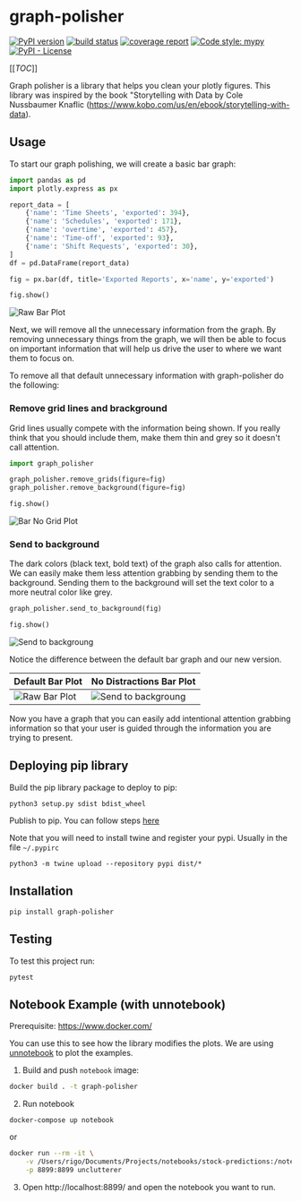 # graph-polisher

[![PyPI version](https://badge.fury.io/py/graph-polisher.svg)](https://pypi.org/project/graph-polisher/)
[![build status](https://gitlab.com/rigogsilva/graph-polisher/badges/main/pipeline.svg)](https://gitlab.com/rigogsilva/graph-polisher/commits/main)
[![coverage report](https://gitlab.com/rigogsilva/graph-polisher/badges/main/coverage.svg)](https://gitlab.com/rigogsilva/graph-polisher/commits/main)
[![Code style: mypy](https://img.shields.io/badge/code%20style-mypy-white)](http://mypy-lang.org/)
[![PyPI - License](https://img.shields.io/pypi/l/graph-polisher)](https://pypi.org/project/graph-polisher/)

[[_TOC_]]

Graph polisher is a library that helps you clean your plotly figures. 
This library was inspired by the book "Storytelling with Data by Cole
Nussbaumer Knaflic (https://www.kobo.com/us/en/ebook/storytelling-with-data).

## Usage

To start our graph polishing, we will create a basic bar graph:

```python
import pandas as pd
import plotly.express as px

report_data = [
    {'name': 'Time Sheets', 'exported': 394},
    {'name': 'Schedules', 'exported': 171},
    {'name': 'overtime', 'exported': 457},
    {'name': 'Time-off', 'exported': 93},
    {'name': 'Shift Requests', 'exported': 30},
]
df = pd.DataFrame(report_data)

fig = px.bar(df, title='Exported Reports', x='name', y='exported')

fig.show()
```

![Raw Bar Plot](resources/images/raw-bar.png)

Next, we will remove all the unnecessary information from the graph. By removing
unnecessary things from the graph, we will then be able to focus on important
information that will help us drive the user to where we want them to focus on. 

To remove all that default unnecessary information with graph-polisher
do the following:

### Remove grid lines and brackground

Grid lines usually compete with the information being shown. If you really think
that you should include them, make them thin and grey so it doesn't call
attention.

```python
import graph_polisher

graph_polisher.remove_grids(figure=fig)
graph_polisher.remove_background(figure=fig) 

fig.show()
```

![Bar No Grid Plot](resources/images/bar-nogrid.png)

### Send to background

The dark colors (black text, bold text) of the graph also calls for attention.
We can easily make them less attention grabbing by sending them to
the background. Sending them to the background will set the text color to a more neutral
color like grey. 

```python
graph_polisher.send_to_background(fig)

fig.show()
```

![Send to backgroung](resources/images/send-to-background.png)

Notice the difference between the default bar graph and our new version. 

| Default Bar Plot                              | No Distractions Bar Plot                                         |
|-----------------------------------------------|:-----------------------------------------------------------------|
| ![Raw Bar Plot](resources/images/raw-bar.png) |  ![Send to backgroung](resources/images/send-to-background.png)  |

Now you have a graph that you can easily add intentional attention grabbing
information so that your user is guided through the information you are trying
to present.

## Deploying pip library

Build the pip library package to deploy to pip:

```shell script
python3 setup.py sdist bdist_wheel
```

Publish to pip. You can follow steps [here](https://docs.gitlab.com/ee/user/packages/pypi_repository/) 

Note that you will need to install twine and register your pypi. Usually in the file
`~/.pypirc`

```shell script
python3 -m twine upload --repository pypi dist/*
```

## Installation

```shell script
pip install graph-polisher
```

## Testing

To test this project run:

```shell script
pytest
```

## Notebook Example (with unnotebook)

Prerequisite: https://www.docker.com/

You can use this to see how the library modifies the plots. We are using 
[unnotebook](http://www.unnotebook.com/) to plot the examples. 

1. Build and push `notebook` image:

```bash
docker build . -t graph-polisher
```

2. Run notebook

```shell script
docker-compose up notebook
```

or 

```bash
docker run --rm -it \
    -v /Users/rigo/Documents/Projects/notebooks/stock-predictions:/notebooks \
    -p 8899:8899 unclutterer
```

3. Open http://localhost:8899/ and open the notebook you want to run.

